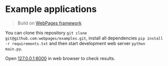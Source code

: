 # Example applications

> Build on [WebPages framework](https://github.com/webpages/webpages)

You can clone this repository `git clone git@github.com:webpages/examples.git`, install all dependencies `pip install -r requirements.txt` and then start development web server `python main.py`.

Open [127.0.0.1:8000](http://127.0.0.1:8000) in web browser to check results.
